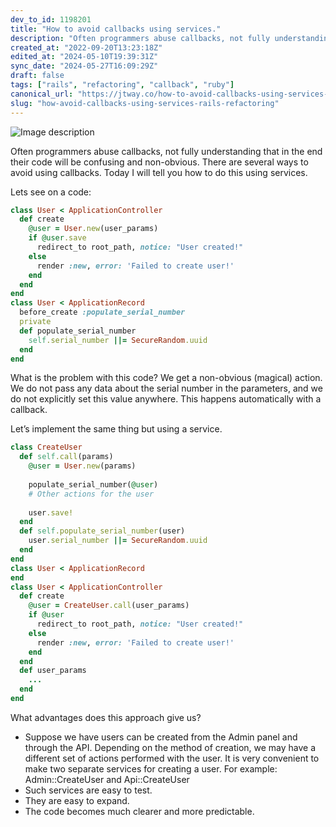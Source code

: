 ```yaml
---
dev_to_id: 1198201
title: "How to avoid callbacks using services."
description: "Often programmers abuse callbacks, not fully understanding that in the end their code will be..."
created_at: "2022-09-20T13:23:18Z"
edited_at: "2024-05-10T19:39:31Z"
sync_date: "2024-05-27T16:09:29Z"
draft: false
tags: ["rails", "refactoring", "callback", "ruby"]
canonical_url: "https://jtway.co/how-to-avoid-callbacks-using-services-ace238dd44ec"
slug: "how-avoid-callbacks-using-services-rails-refactoring"
---
```


![Image description](https://dev-to-uploads.s3.amazonaws.com/uploads/articles/lsgjg0p19920ehuu6mz4.png)

Often programmers abuse callbacks, not fully understanding that in the end their code will be confusing and non-obvious. There are several ways to avoid using callbacks. Today I will tell you how to do this using services.

Lets see on a code:

```ruby
class User < ApplicationController
  def create
    @user = User.new(user_params)
    if @user.save
      redirect_to root_path, notice: "User created!"
    else   
      render :new, error: 'Failed to create user!'
    end
  end
end
class User < ApplicationRecord
  before_create :populate_serial_number
  private
  def populate_serial_number
    self.serial_number ||= SecureRandom.uuid
  end
end
```
What is the problem with this code? We get a non-obvious (magical) action. We do not pass any data about the serial number in the parameters, and we do not explicitly set this value anywhere. This happens automatically with a callback.

Let’s implement the same thing but using a service.

```ruby
class CreateUser
  def self.call(params)
    @user = User.new(params)
    
    populate_serial_number(@user)
    # Other actions for the user
    
    user.save!
  end
  def self.populate_serial_number(user)
    user.serial_number ||= SecureRandom.uuid
  end
end
class User < ApplicationRecord
end
class User < ApplicationController
  def create
    @user = CreateUser.call(user_params)
    if @user
      redirect_to root_path, notice: "User created!"
    else   
      render :new, error: 'Failed to create user!'
    end
  end
  def user_params
    ...
  end
end
```
What advantages does this approach give us?

- Suppose we have users can be created from the Admin panel and through the API. Depending on the method of creation, we may have a different set of actions performed with the user. It is very convenient to make two separate services for creating a user. For example: Admin::CreateUser and Api::CreateUser
- Such services are easy to test.
- They are easy to expand.
- The code becomes much clearer and more predictable.
